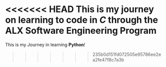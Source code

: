 <<<<<<< HEAD
This is my journey on learning to code in *C* through the ALX Software Engineering Program
=======
This is my Journey in learning __Python__!
>>>>>>> 235b0d151fd072505e95786ee2ea2fe47f8c7a3b
